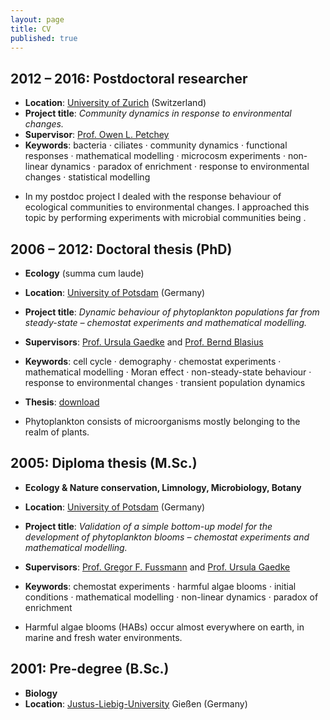 ```yaml
---
layout: page
title: CV
published: true
---
```


## 2012 – 2016: Postdoctoral researcher
- **Location**: [University of Zurich](https://www.uzh.ch/en.html) (Switzerland)
- **Project title**: _Community dynamics in response to environmental changes._
- **Supervisor**: [Prof. Owen L. Petchey](http://www.ieu.uzh.ch/en/staff/member/petchey_owen.htm)
- **Keywords**: bacteria · ciliates · community dynamics · functional responses · mathematical modelling · microcosm experiments · non-linear dynamics · paradox of enrichment · response to environmental changes · statistical modelling

* In my postdoc project I dealed with the response behaviour of ecological communities to environmental changes. I approached this topic by performing experiments with microbial communities being .  


## 2006 – 2012: Doctoral thesis (PhD)
* **Ecology** (summa cum laude)
* **Location**: [University of Potsdam](http://www.uni-potsdam.de/) (Germany)
* **Project title**: _Dynamic behaviour of phytoplankton populations far from steady-state – chemostat experiments and mathematical modelling._
* **Supervisors**: [Prof. Ursula Gaedke](https://www.uni-potsdam.de/ibb-ecology/mitarbeiterinnen/prof-dr-ursula-gaedke.html) and [Prof. Bernd Blasius](https://www.icbm.de/mathematische-modellierung/)
* **Keywords**: cell cycle · demography · chemostat experiments · mathematical modelling · Moran effect · non-steady-state behaviour · response to environmental changes · transient population dynamics
* **Thesis**: [download](https://publishup.uni-potsdam.de/opus4-ubp/frontdoor/deliver/index/docId/5618/file/massie_diss.pdf)

* Phytoplankton consists of microorganisms mostly belonging to the realm of plants.


## 2005: Diploma thesis (M.Sc.)
* **Ecology & Nature conservation, Limnology, Microbiology, Botany**
* **Location**: [University of Potsdam](http://www.uni-potsdam.de/) (Germany)
* **Project title**: _Validation of a simple bottom-up model for the development of phytoplankton blooms – chemostat experiments and mathematical modelling._
* **Supervisors**: [Prof. Gregor F. Fussmann](https://www.mcgill.ca/cambam/people/ecology-and-evolutionary-biological-group/fussmann-gregor) and [Prof. Ursula Gaedke](https://www.uni-potsdam.de/ibb-ecology/mitarbeiterinnen/prof-dr-ursula-gaedke.html)
* **Keywords**: chemostat experiments · harmful algae blooms · initial conditions · mathematical modelling · non-linear dynamics · paradox of enrichment

* Harmful algae blooms (HABs) occur almost everywhere on earth, in marine and fresh water environments. 


## 2001: Pre-degree (B.Sc.)
* **Biology**  
* **Location**: [Justus-Liebig-University](https://www.uni-giessen.de/index.html) Gießen (Germany)  
